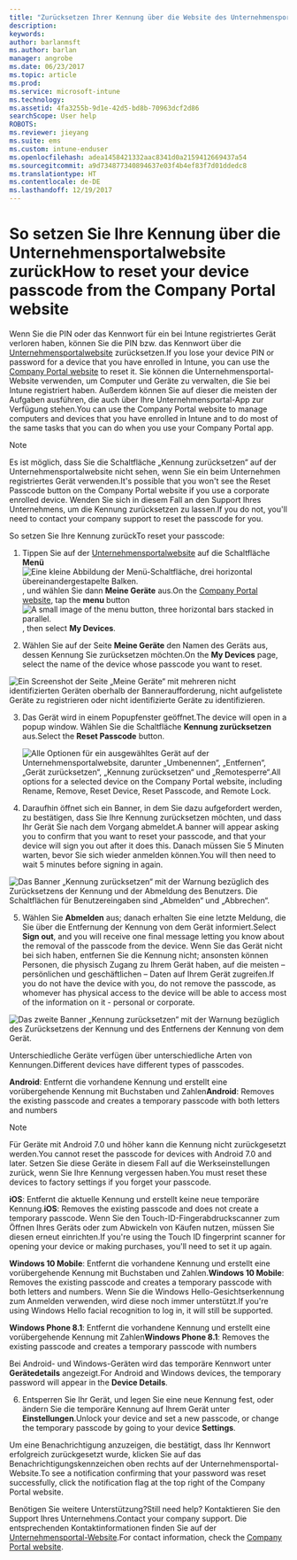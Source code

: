 ```yaml
---
title: "Zurücksetzen Ihrer Kennung über die Website des Unternehmensportals | Microsoft-Dokumentation"
description: 
keywords: 
author: barlanmsft
ms.author: barlan
manager: angrobe
ms.date: 06/23/2017
ms.topic: article
ms.prod: 
ms.service: microsoft-intune
ms.technology: 
ms.assetid: 4fa3255b-9d1e-42d5-bd8b-70963dcf2d86
searchScope: User help
ROBOTS: 
ms.reviewer: jieyang
ms.suite: ems
ms.custom: intune-enduser
ms.openlocfilehash: adea1458421332aac8341d0a2159412669437a54
ms.sourcegitcommit: a9d734877340894637e03f4b4ef83f7d01ddedc8
ms.translationtype: HT
ms.contentlocale: de-DE
ms.lasthandoff: 12/19/2017
---
```

# <a name="how-to-reset-your-device-passcode-from-the-company-portal-website"></a><span data-ttu-id="a1925-102">So setzen Sie Ihre Kennung über die Unternehmensportalwebsite zurück</span><span class="sxs-lookup"><span data-stu-id="a1925-102">How to reset your device passcode from the Company Portal website</span></span>

<span data-ttu-id="a1925-103">Wenn Sie die PIN oder das Kennwort für ein bei Intune registriertes Gerät verloren haben, können Sie die PIN bzw. das Kennwort über die [Unternehmensportalwebsite](https://portal.manage.microsoft.com#HelpDeskDialog) zurücksetzen.</span><span class="sxs-lookup"><span data-stu-id="a1925-103">If you lose your device PIN or password for a device that you have enrolled in Intune, you can use the [Company Portal website](https://portal.manage.microsoft.com#HelpDeskDialog) to reset it.</span></span> <span data-ttu-id="a1925-104">Sie können die Unternehmensportal-Website verwenden, um Computer und Geräte zu verwalten, die Sie bei Intune registriert haben. Außerdem können Sie auf dieser die meisten der Aufgaben ausführen, die auch über Ihre Unternehmensportal-App zur Verfügung stehen.</span><span class="sxs-lookup"><span data-stu-id="a1925-104">You can use the Company Portal website to manage computers and devices that you have enrolled in Intune and to do most of the same tasks that you can do when you use your Company Portal app.</span></span>

> [!NOTE]
> <span data-ttu-id="a1925-105">Es ist möglich, dass Sie die Schaltfläche „Kennung zurücksetzen“ auf der Unternehmensportalwebsite nicht sehen, wenn Sie ein beim Unternehmen registriertes Gerät verwenden.</span><span class="sxs-lookup"><span data-stu-id="a1925-105">It's possible that you won't see the Reset Passcode button on the Company Portal website if you use a corporate enrolled device.</span></span> <span data-ttu-id="a1925-106">Wenden Sie sich in diesem Fall an den Support Ihres Unternehmens, um die Kennung zurücksetzen zu lassen.</span><span class="sxs-lookup"><span data-stu-id="a1925-106">If you do not, you'll need to contact your company support to reset the passcode for you.</span></span>

<span data-ttu-id="a1925-107">So setzen Sie Ihre Kennung zurück</span><span class="sxs-lookup"><span data-stu-id="a1925-107">To reset your passcode:</span></span>

1.  <span data-ttu-id="a1925-108">Tippen Sie auf der [Unternehmensportalwebsite](https://portal.manage.microsoft.com#HelpDeskDialog) auf die Schaltfläche __Menü__ ![Eine kleine Abbildung der Menü-Schaltfläche, drei horizontal übereinandergestapelte Balken.](/intune/media/CP_hamburger_menu.png), und wählen Sie dann __Meine Geräte__ aus.</span><span class="sxs-lookup"><span data-stu-id="a1925-108">On the [Company Portal website](https://portal.manage.microsoft.com#HelpDeskDialog), tap the __menu__ button ![A small image of the menu button, three horizontal bars stacked in parallel.](/intune/media/CP_hamburger_menu.png), then select __My Devices__.</span></span>

2. <span data-ttu-id="a1925-109">Wählen Sie auf der Seite __Meine Geräte__ den Namen des Geräts aus, dessen Kennung Sie zurücksetzen möchten.</span><span class="sxs-lookup"><span data-stu-id="a1925-109">On the __My Devices__ page, select the name of the device whose passcode you want to reset.</span></span>

  ![Ein Screenshot der Seite „Meine Geräte“ mit mehreren nicht identifizierten Geräten oberhalb der Banneraufforderung, nicht aufgelistete Geräte zu registrieren oder nicht identifizierte Geräte zu identifizieren.](./media/macOS_enroll_002_tap_here_banner.png)

3.  <span data-ttu-id="a1925-111">Das Gerät wird in einem Popupfenster geöffnet.</span><span class="sxs-lookup"><span data-stu-id="a1925-111">The device will open in a popup window.</span></span> <span data-ttu-id="a1925-112">Wählen Sie die Schaltfläche **Kennung zurücksetzen** aus.</span><span class="sxs-lookup"><span data-stu-id="a1925-112">Select the **Reset Passcode** button.</span></span>

    ![<span data-ttu-id="a1925-113">Alle Optionen für ein ausgewähltes Gerät auf der Unternehmensportalwebsite, darunter „Umbenennen“, „Entfernen“, „Gerät zurücksetzen“, „Kennung zurücksetzen“ und „Remotesperre“.</span><span class="sxs-lookup"><span data-stu-id="a1925-113">All options for a selected device on the Company Portal website, including Rename, Remove, Reset Device, Reset Passcode, and Remote Lock.</span></span> ](./media/iwp-screen-with-all-options.png)

4.  <span data-ttu-id="a1925-114">Daraufhin öffnet sich ein Banner, in dem Sie dazu aufgefordert werden, zu bestätigen, dass Sie Ihre Kennung zurücksetzen möchten, und dass Ihr Gerät Sie nach dem Vorgang abmeldet.</span><span class="sxs-lookup"><span data-stu-id="a1925-114">A banner will appear asking you to confirm that you want to reset your passcode, and that your device will sign you out after it does this.</span></span> <span data-ttu-id="a1925-115">Danach müssen Sie 5 Minuten warten, bevor Sie sich wieder anmelden können.</span><span class="sxs-lookup"><span data-stu-id="a1925-115">You will then need to wait 5 minutes before signing in again.</span></span>

  ![Das Banner „Kennung zurücksetzen“ mit der Warnung bezüglich des Zurücksetzens der Kennung und der Abmeldung des Benutzers. Die Schaltflächen für Benutzereingaben sind „Abmelden“ und „Abbrechen“.](./media/iwp-reset-passcode-popup.png)

5.  <span data-ttu-id="a1925-117">Wählen Sie **Abmelden** aus; danach erhalten Sie eine letzte Meldung, die Sie über die Entfernung der Kennung von dem Gerät informiert.</span><span class="sxs-lookup"><span data-stu-id="a1925-117">Select **Sign out**, and you will receive one final message letting you know about the removal of the passcode from the device.</span></span> <span data-ttu-id="a1925-118">Wenn Sie das Gerät nicht bei sich haben, entfernen Sie die Kennung nicht; ansonsten können Personen, die physisch Zugang zu Ihrem Gerät haben, auf die meisten – persönlichen und geschäftlichen – Daten auf Ihrem Gerät zugreifen.</span><span class="sxs-lookup"><span data-stu-id="a1925-118">If you do not have the device with you, do not remove the passcode, as whomever has physical access to the device will be able to access most of the information on it - personal or corporate.</span></span> 

  ![Das zweite Banner „Kennung zurücksetzen“ mit der Warnung bezüglich des Zurücksetzens der Kennung und des Entfernens der Kennung von dem Gerät.](./media/iwp-reset-passcode-2nd-popup.png)

  <span data-ttu-id="a1925-121">Unterschiedliche Geräte verfügen über unterschiedliche Arten von Kennungen.</span><span class="sxs-lookup"><span data-stu-id="a1925-121">Different devices have different types of passcodes.</span></span>

  <span data-ttu-id="a1925-122">**Android**: Entfernt die vorhandene Kennung und erstellt eine vorübergehende Kennung mit Buchstaben und Zahlen</span><span class="sxs-lookup"><span data-stu-id="a1925-122">**Android**: Removes the existing passcode and creates a temporary passcode with both letters and numbers</span></span> 
  
  > [!NOTE]
  > <span data-ttu-id="a1925-123">Für Geräte mit Android 7.0 und höher kann die Kennung nicht zurückgesetzt werden.</span><span class="sxs-lookup"><span data-stu-id="a1925-123">You cannot reset the passcode for devices with Android 7.0 and later.</span></span> <span data-ttu-id="a1925-124">Setzen Sie diese Geräte in diesem Fall auf die Werkseinstellungen zurück, wenn Sie Ihre Kennung vergessen haben.</span><span class="sxs-lookup"><span data-stu-id="a1925-124">You must reset these devices to factory settings if you forget your passcode.</span></span>

  <span data-ttu-id="a1925-125">**iOS**: Entfernt die aktuelle Kennung und erstellt keine neue temporäre Kennung.</span><span class="sxs-lookup"><span data-stu-id="a1925-125">**iOS**: Removes the existing passcode and does not create a temporary passcode.</span></span> <span data-ttu-id="a1925-126">Wenn Sie den Touch-ID-Fingerabdruckscanner zum Öffnen Ihres Geräts oder zum Abwickeln von Käufen nutzen, müssen Sie diesen erneut einrichten.</span><span class="sxs-lookup"><span data-stu-id="a1925-126">If you're using the Touch ID fingerprint         scanner for opening your device or making purchases, you'll need to set it up again.</span></span>

  <span data-ttu-id="a1925-127">**Windows 10 Mobile**: Entfernt die vorhandene Kennung und erstellt eine vorübergehende Kennung mit Buchstaben und Zahlen.</span><span class="sxs-lookup"><span data-stu-id="a1925-127">**Windows 10 Mobile**: Removes the existing passcode and creates a temporary passcode with both letters and numbers.</span></span> <span data-ttu-id="a1925-128">Wenn Sie die Windows Hello-Gesichtserkennung zum Anmelden verwenden, wird diese noch immer unterstützt.</span><span class="sxs-lookup"><span data-stu-id="a1925-128">If you're        using Windows Hello facial recognition to log in, it will still be supported.</span></span>
    
  <span data-ttu-id="a1925-129">**Windows Phone 8.1**: Entfernt die vorhandene Kennung und erstellt eine vorübergehende Kennung mit Zahlen</span><span class="sxs-lookup"><span data-stu-id="a1925-129">**Windows Phone 8.1**: Removes the existing passcode and creates a temporary passcode with numbers</span></span>

  <span data-ttu-id="a1925-130">Bei Android- und Windows-Geräten wird das temporäre Kennwort unter **Gerätedetails** angezeigt.</span><span class="sxs-lookup"><span data-stu-id="a1925-130">For Android and Windows devices, the temporary password will appear in the **Device Details**.</span></span> 

6.  <span data-ttu-id="a1925-131">Entsperren Sie Ihr Gerät, und legen Sie eine neue Kennung fest, oder ändern Sie die temporäre Kennung auf Ihrem Gerät unter **Einstellungen**.</span><span class="sxs-lookup"><span data-stu-id="a1925-131">Unlock your device and set a new passcode, or change the temporary passcode by going to your device **Settings**.</span></span>

<span data-ttu-id="a1925-132">Um eine Benachrichtigung anzuzeigen, die bestätigt, dass Ihr Kennwort erfolgreich zurückgesetzt wurde, klicken Sie auf das Benachrichtigungskennzeichen oben rechts auf der Unternehmensportal-Website.</span><span class="sxs-lookup"><span data-stu-id="a1925-132">To see a notification confirming that your password was reset successfully, click the notification flag at the top right of the Company Portal website.</span></span>

<span data-ttu-id="a1925-133">Benötigen Sie weitere Unterstützung?</span><span class="sxs-lookup"><span data-stu-id="a1925-133">Still need help?</span></span> <span data-ttu-id="a1925-134">Kontaktieren Sie den Support Ihres Unternehmens.</span><span class="sxs-lookup"><span data-stu-id="a1925-134">Contact your company support.</span></span> <span data-ttu-id="a1925-135">Die entsprechenden Kontaktinformationen finden Sie auf der [Unternehmensportal-Website](https://portal.manage.microsoft.com#HelpDeskDialog).</span><span class="sxs-lookup"><span data-stu-id="a1925-135">For contact information, check the [Company Portal website](https://portal.manage.microsoft.com#HelpDeskDialog).</span></span>
